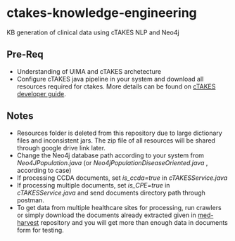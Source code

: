 # ctakes-knowledge-engineering
KB generation of clinical data using cTAKES NLP and Neo4j 

## Pre-Req
* Understanding of UIMA and cTAKES archetecture
* Configure cTAKES java pipeline in your system and download all resources required for ctakes. More details can be found on [cTAKES developer guide](https://cwiki.apache.org/confluence/display/CTAKES/cTAKES+3.2+Developer+Install+Guide).

## Notes
* Resources folder is deleted from this repository due to large dictionary files and inconsistent jars. The zip file of all resources will be shared through google drive link later. 
* Change the Neo4j database path according to your system from _Neo4JPopulation.java_ (or _Neo4jPopulationDiseaseOriented.java_ , according to case)
* If processing CCDA documents, set _is_ccda=true_ in _cTAKESService.java_
* If processing multiple documents, set _is_CPE=true_ in _cTAKESService.java_ and send documents directory path through postman.
* To get data from multiple healthcare sites for processing, run crawlers  or simply download the documents already extracted given in [med-harvest](https://github.com/sanariaz154/med-harvest) repository and you will get more than enough data in documents form for testing.


